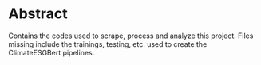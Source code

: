 # Abstract

Contains the codes used to scrape, process and analyze this project. Files missing include the trainings, testing, etc. used to create the ClimateESGBert pipelines. 
